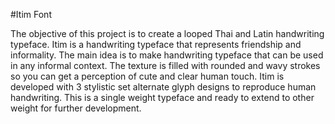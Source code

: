 #Itim Font

The objective of this project is to create a looped Thai and Latin handwriting typeface. Itim is a handwriting typeface that represents friendship and informality. The main idea is to make handwriting typeface that can be used in any informal context. The texture is filled with rounded and wavy strokes so you can get a perception of cute and clear human touch. Itim is developed with 3 stylistic set alternate glyph designs to reproduce human handwriting. This is a single weight typeface and ready to extend to other weight for further development.
